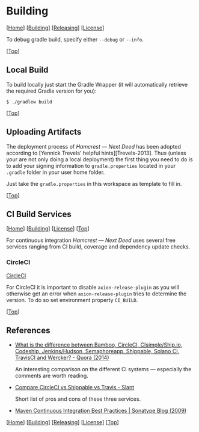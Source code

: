 # <a id="top"></a>Building

\[[Home][]]&nbsp;\[[Building][]]&nbsp;\[[Releasing][]]&nbsp;\[[License][]]

To debug gradle build, specify either `--debug` or `--info`.

\[[Top][]]

## Local Build

To build locally just start the Gradle Wrapper (it will automatically retrieve the required
Gradle version for you):

```
$ ./gradlew build
```

\[[Top][]]

## Uploading Artifacts

The deployment process of *Hamcrest &mdash; Next Deed* has been adopted according to
[Yennick Trevels' helpful hints][Trevels-2013]. Thus (unless your are not only doing a
local deployment) the first thing you need to do is to add your signing information to
`gradle.properties` located in your `.gradle` folder in your user home folder.

Just take the `gradle.properties` in this workspace as template to fill in.

\[[Top][]]

## CI Build Services

\[[Home][]]&nbsp;\[[Building][]]&nbsp;\[[License][]]&nbsp;\[[Top][]]

For continuous integration *Hamcrest &mdash; Next Deed* uses several free services ranging
from CI build, coverage and dependency update checks.

### CircleCI

[CircleCI][] 

For CircleCI it is important to disable `axion-release-plugin` as you will otherwise get an error
when `axion-release-plugin` tries to determine the version. To do so set environment property
`CI_BUILD`.

\[[Top][]]

## References

* [What is the difference between Bamboo, CircleCI, CIsimple/Ship.io, Codeship, Jenkins/Hudson, Semaphoreapp, Shippable, Solano CI, TravisCI and Wercker? - Quora (2014)][quora-cicompare]

    An interesting comparison on the different CI systems &mdash; especially the comments are worth reading.

* [Compare CircleCI vs Shippable vs Travis - Slant][slant-cicompare]

    Short list of pros and cons of these three services.

* [Maven Continuous Integration Best Practices | Sonatype Blog (2009)][sonatype-ci-best-practices]

\[[Home][]]&nbsp;\[[Building][]]&nbsp;\[[Releasing][]]&nbsp;\[[License][]]&nbsp;\[[Top][]]

<!-- Links -->

[CircleCI]: <http://circleci.com/> "CircleCI - Continuous Integration & Deployment"
[quora-cicompare]: <http://www.quora.com/What-is-the-difference-between-Bamboo-CircleCI-CIsimple-Ship-io-Codeship-Jenkins-Hudson-Semaphoreapp-Shippable-Solano-CI-TravisCI-and-Wercker> "What is the difference between Bamboo, CircleCI, CIsimple/Ship.io, Codeship, Jenkins/Hudson, Semaphoreapp, Shippable, Solano CI, TravisCI and Wercker? - Quora"
[slant-cicompare]: <http://www.slant.co/topics/186/compare/~circleci_vs_shippable_vs_travis> "Compare CircleCI vs Shippable vs Travis - Slant"
[sonatype-ci-best-practices]: <http://blog.sonatype.com/2009/01/maven-continuous-integration-best-practices> "Maven Continuous Integration Best Practices | Sonatype Blog (2009)"

[Home]: <./README.md> "Home"
[Building]: <./BUILDING.md> "Building Hamcrest Next Deed"
[Releasing]: <./RELEASING.md> "Building Hamcrest Next Deed"
[License]: <./LICENSE.md> "License of Hamcrest Next Deed"
[Top]: <#top>
